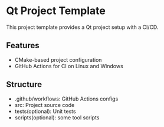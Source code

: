 # Qt Project Template
This project template provides a Qt project setup with a CI/CD.

## Features
- CMake-based project configuration
- GitHub Actions for CI on Linux and Windows

## Structure
- .github/workflows: GitHub Actions configs
- src: Project source code
- tests(optional): Unit tests
- scripts(optional): some tool scripts